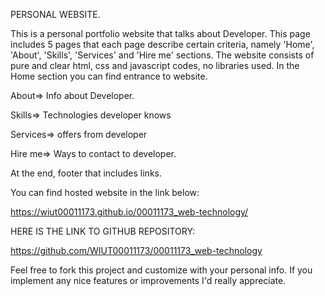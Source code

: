 PERSONAL WEBSITE.

This is a personal portfolio website that talks about Developer.
This page includes 5 pages that each page describe certain criteria, namely 'Home', 'About', 'Skills', 'Services' and 'Hire me' sections. The website consists of pure and clear html, css and javascript codes, no libraries used.
In the Home section you can find entrance to website.

About=> Info about Developer.

Skills=> Technologies developer knows

Services=> offers from developer

Hire me=> Ways to contact to developer.

At the end, footer that includes links.

You can find hosted website in the link below:

https://wiut00011173.github.io/00011173_web-technology/

HERE IS THE LINK TO GITHUB REPOSITORY:

https://github.com/WIUT00011173/00011173_web-technology

Feel free to fork this project and customize with your personal info. If you implement any nice features or improvements I'd really appreciate.
